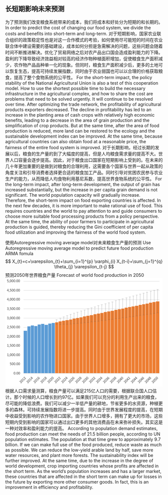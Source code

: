 ## 长短期影响未来预测
为了预测我们改变粮食系统带来的成本，我们将成本和好处分为短期的和长期的。
In order to predict the cost of changing our food system, we divide the costs and benefits into short-term and long-term.
对于短期影响，国家农业联合组织的政策稳定性也是对这一合作模式的考验，如何使用尽可能短的时间在农业联合体中建设需要的基础建设，成本如何分担是急需解决的问题，这些问题会随着时间不断推进解决。优化了贸易网络之后对农产品出口国会造成盈利能力的下降。盈利的下降导致经济效益相对较高的经济作物种植面积增加，促使粮食生产面积减少，农作物产品品种单一化的现象。但同时，粮食生产面积减少后，更多的土地可以恢复生态，提高可持续发展指数，同时由于农业弱国也可以以合理的价格获取粮食，提高了整个食物系统的公平性。
For the short-term impact, the policy stability of the National Agricultural Union is also a test of this cooperation model. How to use the shortest possible time to build the necessary infrastructure in the agricultural complex, and how to share the cost are problems that need to be solved urgently. It will continue to be resolved over time. After optimizing the trade network, the profitability of agricultural products exporters decreased. The decline in profitability has led to an increase in the planting area of cash crops with relatively high economic benefits, leading to a decrease in the area of grain production and the simplification of crop products. But at the same time, after the area of food production is reduced, more land can be restored to the ecology and the sustainable development index can be improved. At the same time, because agricultural countries can also obtain food at a reasonable price, the fairness of the entire food system is improved.
对于长期影响，经过长期的发展以后，粮食的生产量的到了大幅度的提高，但是人均粮食需求量的提高不大。世界人口容量会逐步提高。因此，对于粮食出口国家在短期影响上受到的。在未来的几十年更加重要的是做到对粮食的合理利用，这需要各个国家与世界一起从政策的角度关注和引导消费者选择更合适的粮食加工产品。同时引导对贫困农民参与农业生产的能力，从而降低人均食物利用基尼系数，提高世界食物系统的公平性。
For the long-term impact, after long-term development, the output of grain has increased substantially, but the increase in per capita grain demand is not significant. The world population capacity will gradually increase. Therefore, the short-term impact on food exporting countries is affected. In the next few decades, it is more important to make rational use of food. This requires countries and the world to pay attention to and guide consumers to choose more suitable food processing products from a policy perspective. At the same time, the ability of poor farmers to participate in agricultural production is guided, thereby reducing the Gini coefficient of per capita food utilization and improving the fairness of the world food system.

使用Autoregressive moving average model对未来粮食生产量的预测
Use Autoregressive moving average model to predict future food production
ARMA fomula
$$
X_{t}=c+\varepsilon_{t}+\sum_{i=1}^{p} \varphi_{i} X_{t-i}+\sum_{j=1}^{q} \theta_{j} \varepsilon_{t-j}
$$
预测2050年世界粮食产量
Forecast of world food production in 2050
![img](forcast.png)
根据人口需求量测算，粮食产量可以满足215亿人口的需要，根据联合国人口估计。那个时候的人口增长到约97亿。如果我们可以充分的利用生产出来的粮食，尽可能的降低浪费。我们可以减少一半低产量的耕地，节省更多的水资源，种植更多的森林。可持续发展指数将进一步提高。同时由于世界发展程度的提高，在短期中收益受到影响的农作物进口国家。由于世界人口增多，拥有了更大的市场，这些短期内受到影响的国家可以通过出口更多的其他消费品在未来弥补损失。其实这是一种对效率和盈利能力的提高。
According to population demand estimates, food production can meet the needs of 21.5 billion people, according to UN population estimates. The population at that time grew to approximately 9.7 billion. If we can make full use of the food produced, reduce waste as much as possible. We can reduce the low-yield arable land by half, save more water resources, and plant more forests. The sustainability index will be further improved. At the same time, due to the increase in the degree of world development, crop importing countries whose profits are affected in the short term. As the world’s population increases and has a larger market, these countries that are affected in the short term can make up for losses in the future by exporting more other consumer goods. In fact, this is an improvement in efficiency and profitability.